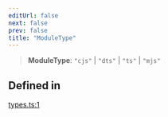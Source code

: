 ```yaml
---
editUrl: false
next: false
prev: false
title: "ModuleType"
---
```


> **ModuleType**: `"cjs"` \| `"dts"` \| `"ts"` \| `"mjs"`

## Defined in

[types.ts:1](https://github.com/evmts/tevm-monorepo/blob/main/bundler-packages/runtime/src/types.ts#L1)
